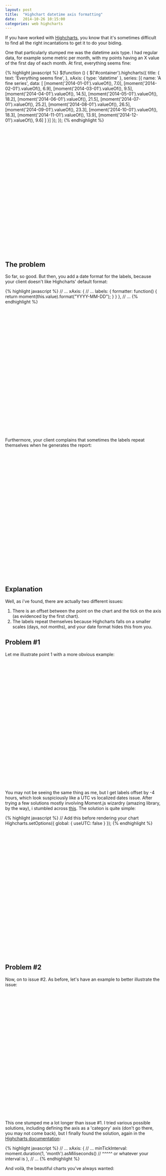```yaml
---
layout: post
title:  "Highchart datetime axis formatting"
date:   2014-10-26 10:15:00
categories: web highcharts
---
```

<script src="http://ajax.googleapis.com/ajax/libs/jquery/1.8.2/jquery.min.js"></script>
<script src="http://momentjs.com/downloads/moment.js"></script>
<script src="http://code.highcharts.com/4.0.3/highcharts.js"></script>

If you have worked with [Highcharts][highcharts], you know that it's sometimes difficult to find all the right incantations to get it to do your biding.

One that particularly stumped me was the datetime axis type. I had regular data, for example some metric per month, with my points having an X value of the first day of each month. At first, everything seems fine:


{% highlight javascript %}
$(function () {
  $('#container').highcharts({
    title: {
      text: 'Everything seems fine',
    },
    xAxis: {
      type: 'datetime'
    },
    series: [{
      name: 'A fine series',
      data: [
        [moment('2014-01-01').valueOf(), 7.0],
        [moment('2014-02-01').valueOf(), 6.9],
        [moment('2014-03-01').valueOf(), 9.5],
        [moment('2014-04-01').valueOf(), 14.5],
        [moment('2014-05-01').valueOf(), 18.2],
        [moment('2014-06-01').valueOf(), 21.5],
        [moment('2014-07-01').valueOf(), 25.2],
        [moment('2014-08-01').valueOf(), 26.5],
        [moment('2014-09-01').valueOf(), 23.3],
        [moment('2014-10-01').valueOf(), 18.3],
        [moment('2014-11-01').valueOf(), 13.9],
        [moment('2014-12-01').valueOf(), 9.6]
      ]
    }]
  });
});
{% endhighlight %}

<div id="container-fine" style="min-width: 310px; height: 400px; margin: 0 auto"></div>

<script type="text/javascript">
$(function () {
  $('#container-fine').highcharts({
    title: {
      text: 'Everything seems fine',
    },
    xAxis: {
      type: 'datetime',
    },
    series: [{
      name: 'See? Fine.',
      data: [
        [moment('2014-01-01').valueOf(), 7.0],
        [moment('2014-02-01').valueOf(), 6.9],
        [moment('2014-03-01').valueOf(), 9.5],
        [moment('2014-04-01').valueOf(), 14.5],
        [moment('2014-05-01').valueOf(), 18.2],
        [moment('2014-06-01').valueOf(), 21.5],
        [moment('2014-07-01').valueOf(), 25.2],
        [moment('2014-08-01').valueOf(), 26.5],
        [moment('2014-09-01').valueOf(), 23.3],
        [moment('2014-10-01').valueOf(), 18.3],
        [moment('2014-11-01').valueOf(), 13.9],
        [moment('2014-12-01').valueOf(), 9.6]
      ]
    }]
  });
});
</script>

The problem
-----------

So far, so good. But then, you add a date format for the labels, because your client doesn't like Highcharts' default format:

{% highlight javascript %}
    // ...
    xAxis: {
      // ...
      labels: {
        formatter: function() {
          return moment(this.value).format("YYYY-MM-DD");
        }
      }
    },
    // ...
{% endhighlight %}

<div id="container-offbyone" style="min-width: 310px; height: 400px; margin: 0 auto"></div>

<script type="text/javascript">
$(function () {
  $('#container-offbyone').highcharts({
    title: {
      text: 'My Labels!',
    },
    xAxis: {
      type: 'datetime',
      labels: {
        formatter: function() {
          return moment(this.value).format("YYYY-MM");
        }
      }
    },
    series: [{
      name: 'What happened to my labels?!?',
      data: [
        [moment('2014-01-01').valueOf(), 7.0],
        [moment('2014-02-01').valueOf(), 6.9],
        [moment('2014-03-01').valueOf(), 9.5],
        [moment('2014-04-01').valueOf(), 14.5],
        [moment('2014-05-01').valueOf(), 18.2],
        [moment('2014-06-01').valueOf(), 21.5],
        [moment('2014-07-01').valueOf(), 25.2],
        [moment('2014-08-01').valueOf(), 26.5],
        [moment('2014-09-01').valueOf(), 23.3],
        [moment('2014-10-01').valueOf(), 18.3],
        [moment('2014-11-01').valueOf(), 13.9],
        [moment('2014-12-01').valueOf(), 9.6]
      ]
    }]
  });
});
</script>

Furthermore, your client complains that sometimes the labels repeat themselves when he generates the report:

<div id="container-repeatingdates" style="min-width: 310px; height: 400px; margin: 0 auto"></div>

<script type="text/javascript">
$(function () {
  $('#container-repeatingdates').highcharts({
    title: {
      text: 'What?',
    },
    xAxis: {
      type: 'datetime',
      labels: {
        formatter: function() {
          return moment(this.value).format("YYYY-MM");
        }
      }
    },
    series: [{
      name: 'That\'s impossible!',
      data: [
        [moment('2014-01-01').valueOf(), 7.0],
        [moment('2014-02-01').valueOf(), 6.9],
        [moment('2014-03-01').valueOf(), 9.5],

        /*
        */
      ]
    }]
  });
});
</script>

Explanation
-----------

Well, as i've found, there are actually two different issues:

1. There is an offset between the point on the chart and the tick on the axis (as evidenced by the first chart).
2. The labels repeat themselves because Highcharts falls on a smaller scales (days, not months), and your date format hides this from you.

Problem #1
----------

Let me illustrate point 1 with a more obvious example:

<div id="container-offbyone-worse" style="min-width: 310px; height: 400px; margin: 0 auto"></div>

<script type="text/javascript">
$(function () {
  $('#container-offbyone-worse').highcharts({
    title: {
      text: 'Issue #1',
    },
    xAxis: {
      type: 'datetime',
      labels: {
        formatter: function() {
          return moment(this.value).format("YYYY-MM-DD HH:mm:ss");
        }
      }
    },
    series: [{
      name: 'It should be obvious',
      data: [
        [moment('2014-01-01').valueOf(), 7.0],
        [moment('2014-01-02').valueOf(), 6.9],
        [moment('2014-01-03').valueOf(), 9.5],
        [moment('2014-01-04').valueOf(), 14.5],
        [moment('2014-01-05').valueOf(), 18.2],
        [moment('2014-01-06').valueOf(), 21.5],
        [moment('2014-01-07').valueOf(), 25.2],
        [moment('2014-01-08').valueOf(), 26.5],
        [moment('2014-01-09').valueOf(), 23.3],
        [moment('2014-01-10').valueOf(), 18.3],
        [moment('2014-01-11').valueOf(), 13.9],
        [moment('2014-01-12').valueOf(), 9.6]
      ]
    }]
  });
});
</script>

You may not be seeing the same thing as me, but I get labels offset by -4 hours, which look suspiciously like a UTC vs localized dates issue. After trying a few solutions mostly involving Moment.js wizardry (amazing library, by the way), i stumbled across [this][highcharts-useUTC-doc]. The solution is quite simple:

{% highlight javascript %}
// Add this before rendering your chart
Highcharts.setOptions({
  global: {
    useUTC: false
  }
});
{% endhighlight %}

<div id="container-offbyone-fixed" style="min-width: 310px; height: 400px; margin: 0 auto"></div>

<script type="text/javascript">
$(function () {
  Highcharts.setOptions({
    global: {
      useUTC: false
    }
  });
  $('#container-offbyone-fixed').highcharts({
    title: {
      text: 'Issue #1, fixed',
    },
    xAxis: {
      type: 'datetime',
      labels: {
        formatter: function() {
          return moment(this.value).format("YYYY-MM-DD HH:mm:ss");
        }
      }
    },
    series: [{
      name: 'Yay!',
      data: [
        [moment('2014-01-01').valueOf(), 7.0],
        [moment('2014-01-02').valueOf(), 6.9],
        [moment('2014-01-03').valueOf(), 9.5],
        [moment('2014-01-04').valueOf(), 14.5],
        [moment('2014-01-05').valueOf(), 18.2],
        [moment('2014-01-06').valueOf(), 21.5],
        [moment('2014-01-07').valueOf(), 25.2],
        [moment('2014-01-08').valueOf(), 26.5],
        [moment('2014-01-09').valueOf(), 23.3],
        [moment('2014-01-10').valueOf(), 18.3],
        [moment('2014-01-11').valueOf(), 13.9],
        [moment('2014-01-12').valueOf(), 9.6]
      ]
    }]
  });
});
</script>

Problem #2
----------

Now, on to issue #2. As before, let's have an example to better illustrate the issue:

<div id="container-repeatingdates-days" style="min-width: 310px; height: 400px; margin: 0 auto"></div>

<script type="text/javascript">
$(function () {
  $('#container-repeatingdates-days').highcharts({
    title: {
      text: 'Issue #2',
    },
    xAxis: {
      type: 'datetime',
      labels: {
        formatter: function() {
          return moment(this.value).format("YYYY-MM-DD");
        }
      }
    },
    series: [{
      name: 'Those are not months',
      data: [
        [moment('2014-01-01').valueOf(), 7.0],
        [moment('2014-02-01').valueOf(), 6.9],
        [moment('2014-03-01').valueOf(), 9.5]
      ]
    }]
  });
});
</script>

This one stumped me a lot longer than issue #1. I tried various possible solutions, including defining the axis as a 'category' axis (don't go there, you may not come back), but I finally found the solution, again in the [Highcharts documentation][highcharts-minTickInterval]:

{% highlight javascript %}
    // ...
    xAxis: {
      // ...
      minTickInterval: moment.duration(1, 'month').asMiliseconds()
      //                                   ^^^^^ or whatever your interval is
    },
    // ...
{% endhighlight %}

And voilà, the beautiful charts you've always wanted:

<div id="container-repeatingdates-fixed" style="min-width: 310px; height: 400px; margin: 0 auto"></div>

<script type="text/javascript">
$(function () {
  $('#container-repeatingdates-fixed').highcharts({
    title: {
      text: 'Issue #2, fixed',
    },
    xAxis: {
      type: 'datetime',
      minTickInterval: moment.duration(1, 'month').asMilliseconds(),
      labels: {
        formatter: function() {
          return moment(this.value).format("YYYY-MM");
        }
      }
    },
    series: [{
      name: 'Those ARE months',
      data: [
        [moment('2014-01-01').valueOf(), 7.0],
        [moment('2014-02-01').valueOf(), 6.9],
        [moment('2014-03-01').valueOf(), 9.5]
      ]
    }]
  });
});
</script>

Conclusion
----------

Highcharts is a very powerful library, but it can be hard sometimes to get it to do exactly what you want. However, as we've demonstrated here, there's usually a way. Feel free to tweet me any question.

[highcharts]:                 http://www.highcharts.com/
[highcharts-useUTC-doc]:      http://api.highcharts.com/highcharts#global.useUTC
[highcharts-minTickInterval]: http://api.highcharts.com/highcharts#xAxis.minTickInterval
